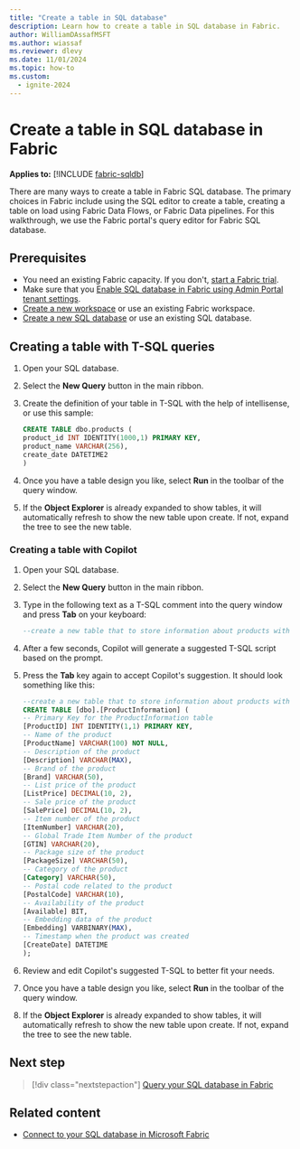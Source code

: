 ```yaml
---
title: "Create a table in SQL database"
description: Learn how to create a table in SQL database in Fabric.
author: WilliamDAssafMSFT
ms.author: wiassaf
ms.reviewer: dlevy
ms.date: 11/01/2024
ms.topic: how-to
ms.custom:
  - ignite-2024
---
```

# Create a table in SQL database in Fabric

**Applies to:** [!INCLUDE [fabric-sqldb](../includes/applies-to-version/fabric-sqldb.md)]

There are many ways to create a table in Fabric SQL database. The primary choices in Fabric include using the SQL editor to create a table, creating a table on load using Fabric Data Flows, or Fabric Data pipelines. For this walkthrough, we use the Fabric portal's query editor for Fabric SQL database.

## Prerequisites

- You need an existing Fabric capacity. If you don't, [start a Fabric trial](../../get-started/fabric-trial.md).
- Make sure that you [Enable SQL database in Fabric using Admin Portal tenant settings](enable.md).
- [Create a new workspace](../../fundamentals/workspaces.md) or use an existing Fabric workspace.
- [Create a new SQL database](create.md) or use an existing SQL database.

## Creating a table with T-SQL queries

1. Open your SQL database.
1. Select the **New Query** button in the main ribbon.
1. Create the definition of your table in T-SQL with the help of intellisense, or use this sample:

    ```sql
    CREATE TABLE dbo.products ( 
    product_id INT IDENTITY(1000,1) PRIMARY KEY, 
    product_name VARCHAR(256), 
    create_date DATETIME2 
    ) 
    ```

1. Once you have a table design you like, select **Run** in the toolbar of the query window.
1. If the **Object Explorer** is already expanded to show tables, it will automatically refresh to show the new table upon create. If not, expand the tree to see the new table.

### Creating a table with Copilot

1. Open your SQL database.
1. Select the **New Query** button in the main ribbon.
1. Type in the following text as a T-SQL comment into the query window and press **Tab** on your keyboard:

    ```sql 
    --create a new table that to store information about products with some typical columns and a monotonistically increasing primary key called ProductID 
    ``` 

1. After a few seconds, Copilot will generate a suggested T-SQL script based on the prompt. 
1. Press the **Tab** key again to accept Copilot's suggestion. It should look something like this:

    ```sql
    --create a new table that to store information about products with some typical columns and a monotonistically increasing primary key called ProductID 
    CREATE TABLE [dbo].[ProductInformation] ( 
    -- Primary Key for the ProductInformation table 
    [ProductID] INT IDENTITY(1,1) PRIMARY KEY, 
    -- Name of the product 
    [ProductName] VARCHAR(100) NOT NULL, 
    -- Description of the product 
    [Description] VARCHAR(MAX), 
    -- Brand of the product 
    [Brand] VARCHAR(50), 
    -- List price of the product 
    [ListPrice] DECIMAL(10, 2), 
    -- Sale price of the product 
    [SalePrice] DECIMAL(10, 2), 
    -- Item number of the product 
    [ItemNumber] VARCHAR(20), 
    -- Global Trade Item Number of the product 
    [GTIN] VARCHAR(20), 
    -- Package size of the product 
    [PackageSize] VARCHAR(50), 
    -- Category of the product 
    [Category] VARCHAR(50), 
    -- Postal code related to the product 
    [PostalCode] VARCHAR(10), 
    -- Availability of the product 
    [Available] BIT, 
    -- Embedding data of the product 
    [Embedding] VARBINARY(MAX), 
    -- Timestamp when the product was created 
    [CreateDate] DATETIME 
    );
    ``` 

1. Review and edit Copilot's suggested T-SQL to better fit your needs.
1. Once you have a table design you like, select **Run** in the toolbar of the query window.
1. If the **Object Explorer** is already expanded to show tables, it will automatically refresh to show the new table upon create. If not, expand the tree to see the new table.
 
## Next step

> [!div class="nextstepaction"]
> [Query your SQL database in Fabric](query.md)

## Related content

- [Connect to your SQL database in Microsoft Fabric](connect.md)
